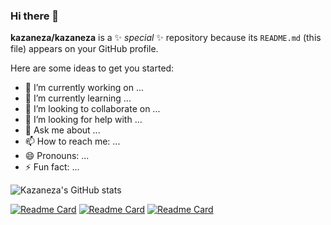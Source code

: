### Hi there 👋


**kazaneza/kazaneza** is a ✨ _special_ ✨ repository because its `README.md` (this file) appears on your GitHub profile.

Here are some ideas to get you started:

- 🔭 I’m currently working on ...
- 🌱 I’m currently learning ...
- 👯 I’m looking to collaborate on ...
- 🤔 I’m looking for help with ...
- 💬 Ask me about ...
- 📫 How to reach me: ...
- 😄 Pronouns: ...
- ⚡ Fun fact: ...


![Kazaneza's GitHub stats](https://github-readme-stats.vercel.app/api?username=kazaneza&show_icons=true&theme=dark)


[![Readme Card](https://github-readme-stats.vercel.app/api/pin/?username=kazaneza&repo=African-Movies-Festival-Continental-Festival)]([https://github.com/kazaneza/to-do-list](https://github.com/kazaneza/African-Movies-Festival-Continental-Festival))
[![Readme Card](https://github-readme-stats.vercel.app/api/pin/?username=kazaneza&repo=portfolio)]([https://github.com/anuraghazra/github-readme-stats](https://github.com/kazaneza/portfolio))
[![Readme Card](https://github-readme-stats.vercel.app/api/pin/?username=kazaneza&repo=to-do-list)](https://[github.com/anuraghazra/github-readme-stats](https://github.com/kazaneza/to-do-list))
